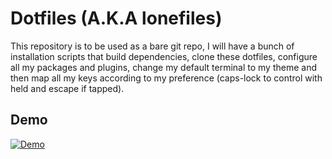 # Dotfiles (A.K.A lonefiles)

This repository is to be used as a bare git repo, I will have a bunch of installation
 scripts that build dependencies, clone these dotfiles, configure all my packages and
 plugins, change my default terminal to my theme and then map all my keys according
 to my preference (caps-lock to control with held and escape if tapped).

## Demo
[![Demo](/image/demo.gif?raw=true)](www.youtube.com/watch?v=kpsW9i991Fw)
